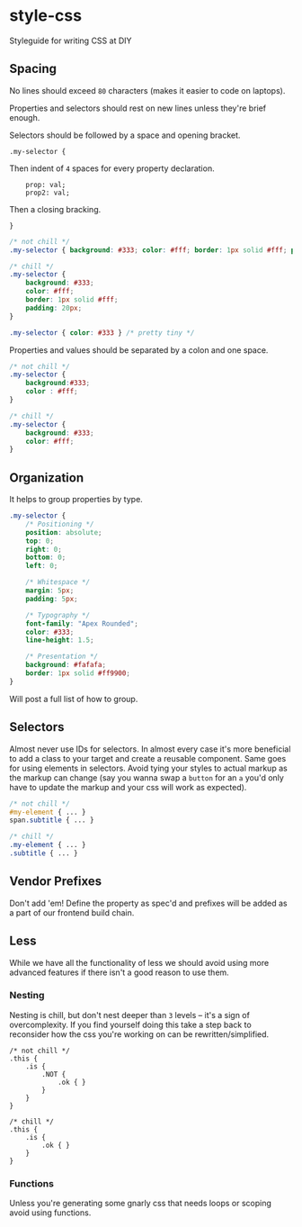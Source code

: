 style-css
=========

Styleguide for writing CSS at DIY

## Spacing

No lines should exceed `80` characters (makes it easier to code on laptops).

Properties and selectors should rest on new lines unless they're brief enough.

Selectors should be followed by a space and opening bracket.

```
.my-selector {
```

Then indent of `4` spaces for every property declaration.

```
    prop: val;
    prop2: val;
```

Then a closing bracking.

```
}
```

```css
/* not chill */
.my-selector { background: #333; color: #fff; border: 1px solid #fff; padding: 20px; }

/* chill */
.my-selector {
    background: #333;
    color: #fff;
    border: 1px solid #fff;
    padding: 20px;
}

.my-selector { color: #333 } /* pretty tiny */
```

Properties and values should be separated by a colon and one space.

```css
/* not chill */
.my-selector {
    background:#333;
    color : #fff;
}

/* chill */
.my-selector {
    background: #333;
    color: #fff;
}
```

## Organization

It helps to group properties by type.

```css
.my-selector {
    /* Positioning */
    position: absolute;
    top: 0;
    right: 0;
    bottom: 0;
    left: 0;

    /* Whitespace */
    margin: 5px;
    padding: 5px;

    /* Typography */
    font-family: "Apex Rounded";
    color: #333;
    line-height: 1.5;

    /* Presentation */
    background: #fafafa;
    border: 1px solid #ff9900;
}
```

Will post a full list of how to group.

## Selectors

Almost never use IDs for selectors. In almost every case it's more beneficial to
add a class to your target and create a reusable component. Same goes for using
elements in selectors. Avoid tying your styles to actual markup as the markup
can change (say you wanna swap a `button` for an `a` you'd only have to update
the markup and your css will work as expected).

```css
/* not chill */
#my-element { ... }
span.subtitle { ... }

/* chill */
.my-element { ... }
.subtitle { ... }
```

## Vendor Prefixes

Don't add 'em! Define the property as spec'd and prefixes will be added as a
part of our frontend build chain.

## Less

While we have all the functionality of less we should avoid using more advanced features if there isn't a
good reason to use them.

### Nesting

Nesting is chill, but don't nest deeper than `3` levels – it's a sign of overcomplexity.
If you find yourself doing this take a step back to reconsider how the css you're working
on can be rewritten/simplified.

```less
/* not chill */
.this {
    .is {
        .NOT {
            .ok { }
        }
    }
}

/* chill */
.this {
    .is {
        .ok { }
    }
}
```

### Functions

Unless you're generating some gnarly css that needs loops or scoping avoid using
functions.
